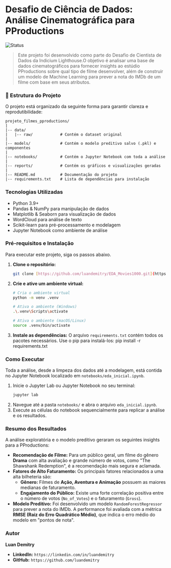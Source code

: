   # Desafio de Ciência de Dados: Análise Cinematográfica para PProductions

![Status](https://img.shields.io/badge/status-concluído-green)

> Este projeto foi desenvolvido como parte do Desafio de Cientista de Dados da Indicium Lighthouse.O objetivo é analisar uma base de dados cinematográficos para fornecer insights ao estúdio PProductions sobre qual tipo de filme desenvolver, além de construir um modelo de Machine Learning para prever a nota do IMDb de um filme com base em seus atributos.

### 📂 Estrutura do Projeto
O projeto está organizado da seguinte forma para garantir clareza e reprodutibilidade:
```
projeto_filmes_pproductions/
|
|-- data/
|   |-- raw/            # Contém o dataset original
|
|-- models/             # Contém o modelo preditivo salvo (.pkl) e componentes
|
|-- notebooks/          # Contém o Jupyter Notebook com toda a análise
|
|-- reports/            # Contém os gráficos e visualizações geradas
|
|-- README.md           # Documentação do projeto
|-- requirements.txt    # Lista de dependências para instalação
```

### Tecnologias Utilizadas
* Python 3.9+
* Pandas & NumPy para manipulação de dados
* Matplotlib & Seaborn para visualização de dados
* WordCloud para análise de texto
* Scikit-learn para pré-processamento e modelagem
* Jupyter Notebook como ambiente de análise

### Pré-requisitos e Instalação
Para executar este projeto, siga os passos abaixo.

1.  **Clone o repositório:**
    ```bash
    git clone [https://github.com/luandemitry/EDA_Movies1000.git](https://github.com/luandemitry/EDA_Movies1000.git)
    ```

2.  **Crie e ative um ambiente virtual:**
    ```bash
    # Cria o ambiente virtual
    python -m venv .venv

    # Ativa o ambiente (Windows)
    .\.venv\Scripts\activate

    # Ativa o ambiente (macOS/Linux)
    source .venv/bin/activate
    ```

3.  **Instale as dependências:**
    O arquivo `requirements.txt` contém todos os pacotes necessários. Use o pip para instalá-los:
    pip install -r requirements.txt

### Como Executar
Toda a análise, desde a limpeza dos dados até a modelagem, está contida no Jupyter Notebook localizado em `notebooks/eda_inicial.ipynb`.

1.  Inicie o Jupyter Lab ou Jupyter Notebook no seu terminal:
    ```bash
    jupyter lab
    ```
2.  Navegue até a pasta `notebooks/` e abra o arquivo `eda_inicial.ipynb`.
3.  Execute as células do notebook sequencialmente para replicar a análise e os resultados.

### Resumo dos Resultados

A análise exploratória e o modelo preditivo geraram os seguintes insights para a PProductions:

* **Recomendação de Filme:** Para um público geral, um filme do gênero **Drama** com alta avaliação e grande número de votos, como "The Shawshank Redemption", é a recomendação mais segura e aclamada.
* **Fatores de Alto Faturamento:** Os principais fatores relacionados a uma alta bilheteria são:
    * **Gênero:** Filmes de **Ação, Aventura e Animação** possuem as maiores medianas de faturamento.
    * **Engajamento do Público:** Existe uma forte correlação positiva entre o número de votos (`No_of_Votes`) e o faturamento (`Gross`).
* **Modelo Preditivo:** Foi desenvolvido um modelo `RandomForestRegressor` para prever a nota do IMDb. A performance foi avaliada com a métrica **RMSE (Raiz do Erro Quadrático Médio)**, que indica o erro médio do modelo em "pontos de nota".

###  Autor

**Luan Demitry**

* **LinkedIn:** `https://linkedin.com/in/luandemitry`
* **GitHub:** `https://github.com/luandemitry`
